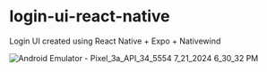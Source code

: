# login-ui-react-native
Login UI created using React Native + Expo + Nativewind

![Android Emulator - Pixel_3a_API_34_5554 7_21_2024 6_30_32 PM](https://github.com/user-attachments/assets/e0f4f709-dcb5-4946-8ea9-bbed09728bb6)
